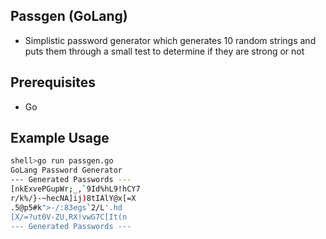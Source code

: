 ## Passgen (GoLang)
- Simplistic password generator which generates 10 random strings and puts them through a small test to determine if they are strong or not

## Prerequisites
- Go

## Example Usage
```bash
shell>go run passgen.go
GoLang Password Generator
--- Generated Passwords ---
[nkExvePGupWr;_,`9Id%hL9!hCY7
r/k%/}-~hecNA]ij)8tIAlY@x[=X
.5@p5#k">-/:83egs`2/L'.hd
[X/=?ut0V-ZU,RX!vwG7C[It(n
--- Generated Passwords ---
```
